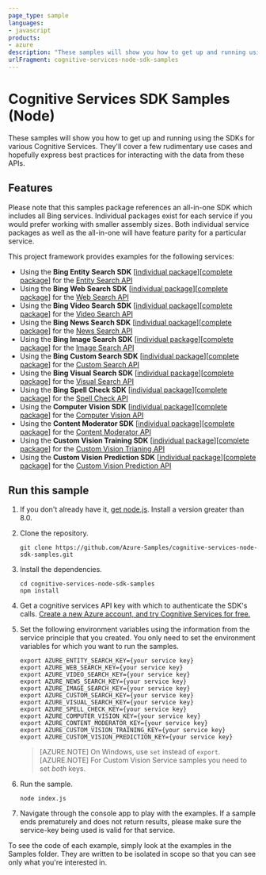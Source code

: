 ```yaml
---
page_type: sample
languages:
- javascript
products:
- azure
description: "These samples will show you how to get up and running using the SDKs for various Cognitive Services."
urlFragment: cognitive-services-node-sdk-samples
---
```


# Cognitive Services SDK Samples (Node)

These samples will show you how to get up and running using the SDKs for various Cognitive Services. They'll cover a few rudimentary use cases and hopefully express best practices for interacting with the data from these APIs.

## Features

Please note that this samples package references an all-in-one SDK which includes all Bing services. Individual packages exist for each service if you would prefer working with smaller assembly sizes. Both individual service packages as well as the all-in-one will have feature parity for a particular service.

This project framework provides examples for the following services:

* Using the **Bing Entity Search SDK** \[[individual package](https://www.npmjs.com/package/@azure/cognitiveservices-entitysearch)\]\[[complete package](https://www.npmjs.com/package/azure-cognitiveservices-search)\] for the [Entity Search API](https://azure.microsoft.com/en-us/services/cognitive-services/bing-entity-search-api/)
* Using the **Bing Web Search SDK** \[[individual package](https://www.npmjs.com/package/@azure/cognitiveservices-websearch)\]\[[complete package](https://www.npmjs.com/package/azure-cognitiveservices-search)\] for the [Web Search API](https://azure.microsoft.com/en-us/services/cognitive-services/bing-web-search-api/)
* Using the **Bing Video Search SDK** \[[individual package](https://www.npmjs.com/package/@azure/cognitiveservices-videosearch)\]\[[complete package](https://www.npmjs.com/package/azure-cognitiveservices-search)\] for the [Video Search API](https://azure.microsoft.com/en-us/services/cognitive-services/bing-video-search-api/)
* Using the **Bing News Search SDK** \[[individual package](https://www.npmjs.com/package/@azure/cognitiveservices-newssearch)\]\[[complete package](https://www.npmjs.com/package/azure-cognitiveservices-search)\] for the [News Search API](https://azure.microsoft.com/en-us/services/cognitive-services/bing-news-search-api/)
* Using the **Bing Image Search SDK** \[[individual package](https://www.npmjs.com/package/@azure/cognitiveservices-imagesearch)\]\[[complete package](https://www.npmjs.com/package/azure-cognitiveservices-search)\] for the [Image Search API](https://azure.microsoft.com/en-us/services/cognitive-services/bing-image-search-api/)
* Using the **Bing Custom Search SDK** \[[individual package](https://www.npmjs.com/package/@azure/cognitiveservices-customsearch)\]\[[complete package](https://www.npmjs.com/package/azure-cognitiveservices-search)\] for the [Custom Search API](https://azure.microsoft.com/en-us/services/cognitive-services/bing-custom-search/)
* Using the **Bing Visual Search SDK** \[[individual package](https://www.npmjs.com/package/azure-cognitiveservices-visualsearch)\]\[[complete package](https://www.npmjs.com/package/azure-cognitiveservices-search)\] for the [Visual Search API](https://azure.microsoft.com/en-us/services/cognitive-services/bing-visual-search/)
* Using the **Bing Spell Check SDK** \[[individual package](https://www.npmjs.com/package/@azure/cognitiveservices-spellcheck)\]\[[complete package](https://www.npmjs.com/package/azure-cognitiveservices-language)\] for the [Spell Check API](https://azure.microsoft.com/en-us/services/cognitive-services/spell-check/)
* Using the **Computer Vision SDK** \[[individual package](https://www.npmjs.com/package/@azure/cognitiveservices-computervision)\]\[[complete package](https://www.npmjs.com/package/azure-cognitiveservices-vision)\] for the [Computer Vision API](https://azure.microsoft.com/en-us/services/cognitive-services/computer-vision/)
* Using the **Content Moderator SDK** \[[individual package](https://www.npmjs.com/package/@azure/cognitiveservices-contentmoderator)\]\[[complete package](https://www.npmjs.com/package/azure-cognitiveservices-vision)\] for the [Content Moderator API](https://azure.microsoft.com/en-us/services/cognitive-services/content-moderator/)
* Using the **Custom Vision Training SDK** \[[individual package](https://www.npmjs.com/package/@azure/cognitiveservices-customvision-training)\]\[[complete package](https://www.npmjs.com/package/azure-cognitiveservices-vision)\] for the [Custom Vision Trianing API](https://azure.microsoft.com/en-us/services/cognitive-services/custom-vision-service/)
* Using the **Custom Vision Prediction SDK** \[[individual package](https://www.npmjs.com/package/@azure/cognitiveservices-customvision-prediction)\]\[[complete package](https://www.npmjs.com/package/azure-cognitiveservices-vision)\] for the [Custom Vision Prediction API](https://azure.microsoft.com/en-us/services/cognitive-services/custom-vision-service/)

## Run this sample


1. If you don't already have it, [get node.js](https://nodejs.org). Install a version greater than 8.0.

1. Clone the repository.

    ```
    git clone https://github.com/Azure-Samples/cognitive-services-node-sdk-samples.git
    ```

1. Install the dependencies.

    ```
    cd cognitive-services-node-sdk-samples
    npm install
    ```

1. Get a cognitive services API key with which to authenticate the SDK's calls. [Create a new Azure account, and try Cognitive Services for free.](https://azure.microsoft.com/free/cognitive-services/)

1. Set the following environment variables using the information from the service principle that you created. You only need to set the environment variables for which you want to run the samples.

    ```
    export AZURE_ENTITY_SEARCH_KEY={your service key}
    export AZURE_WEB_SEARCH_KEY={your service key}
    export AZURE_VIDEO_SEARCH_KEY={your service key}
    export AZURE_NEWS_SEARCH_KEY={your service key}
    export AZURE_IMAGE_SEARCH_KEY={your service key}
    export AZURE_CUSTOM_SEARCH_KEY={your service key}
	export AZURE_VISUAL_SEARCH_KEY={your service key}
    export AZURE_SPELL_CHECK_KEY={your service key}
    export AZURE_COMPUTER_VISION_KEY={your service key}
    export AZURE_CONTENT_MODERATOR_KEY={your service key}
    export AZURE_CUSTOM_VISION_TRAINING_KEY={your service key}
    export AZURE_CUSTOM_VISION_PREDICTION_KEY={your service key}
    ```

    > [AZURE.NOTE] On Windows, use `set` instead of `export`.
    > [AZURE.NOTE] For Custom Vision Service samples you need to set *both* keys.

1. Run the sample.

    ```
    node index.js
    ```

1. Navigate through the console app to play with the examples. If a sample ends prematurely and does not return results, please make sure the service-key being used is valid for that service.

To see the code of each example, simply look at the examples in the Samples folder. They are written to be isolated in scope so that you can see only what you're interested in.
